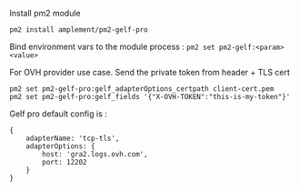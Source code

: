Install pm2 module

```
pm2 install amplement/pm2-gelf-pro
```

Bind environment vars to the module process :
`pm2 set pm2-gelf:<param> <value>`

For OVH provider use case. Send the private token from header + TLS cert
```
pm2 set pm2-gelf-pro:gelf_adapterOptions_certpath client-cert.pem
pm2 set pm2-gelf-pro:gelf_fields '{"X-OVH-TOKEN":"this-is-my-token"}'
```

Gelf pro default config is :

```
{
    adapterName: 'tcp-tls',
    adapterOptions: {
        host: 'gra2.logs.ovh.com',
        port: 12202
    }
}
```
